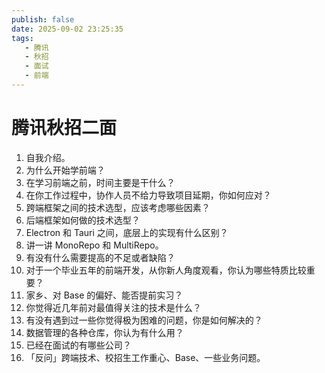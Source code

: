 ```yaml
---
publish: false
date: 2025-09-02 23:25:35
tags:
   - 腾讯
   - 秋招
   - 面试
   - 前端
---
```


# 腾讯秋招二面

1. 自我介绍。
2. 为什么开始学前端？
3. 在学习前端之前，时间主要是干什么？
4. 在你工作过程中，协作人员不给力导致项目延期，你如何应对？
5. 跨端框架之间的技术选型，应该考虑哪些因素？
6. 后端框架如何做的技术选型？
7. Electron 和 Tauri 之间，底层上的实现有什么区别？
8. 讲一讲 MonoRepo 和 MultiRepo。
9. 有没有什么需要提高的不足或者缺陷？
10. 对于一个毕业五年的前端开发，从你新人角度观看，你认为哪些特质比较重要？
11. 家乡、对 Base 的偏好、能否提前实习？
12. 你觉得近几年前对最值得关注的技术是什么？
13. 有没有遇到过一些你觉得极为困难的问题，你是如何解决的？
14. 数据管理的各种仓库，你认为有什么用？
15. 已经在面试的有哪些公司？
16. 「反问」跨端技术、校招生工作重心、Base、一些业务问题。